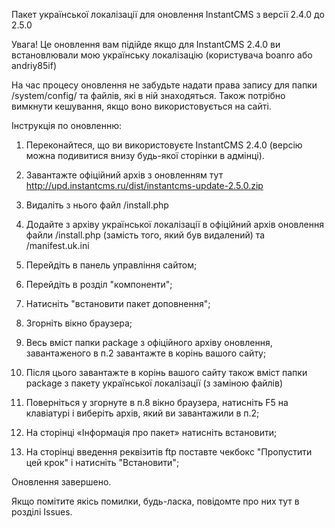 Пакет української локалізації для оновлення InstantCMS з версії 2.4.0 до 2.5.0

Увага! Це оновлення вам підійде якщо для InstantCMS 2.4.0 ви встановлювали мою українську локалізацію (користувача boanro або andriy85if)

На час процесу оновлення не забудьте надати права запису для папки /system/config/ та файлів, які в ній знаходяться. Також потрібно вимкнути кешування, якщо воно використовується на сайті.

Інструкція по оновленню:

1. Переконайтеся, що ви використовуєте InstantCMS 2.4.0 (версію можна подивитися внизу будь-якої сторінки в адмінці).

2. Завантажте офіційний архів з оновленням тут http://upd.instantcms.ru/dist/instantcms-update-2.5.0.zip

3. Видаліть з нього файл /install.php

4. Додайте з архіву української локалізації в офіційний архів оновлення файли /install.php (замість того, який був видалений) та /manifest.uk.ini

5. Перейдіть в панель управління сайтом;

6. Перейдіть в розділ "компоненти";

7. Натисніть "встановити пакет доповнення";
    
8. Згорніть вікно браузера;

9. Весь вміст папки package з офіційного архіву оновлення, завантаженого в п.2 завантажте в корінь вашого сайту;

10. Після цього завантажте в корінь вашого сайту також вміст папки package з пакету української локалізації (з заміною файлів)

11. Поверніться у згорнуте в п.8 вікно браузера, натисніть F5 на клавіатурі і виберіть архів, який ви завантажили в п.2;

12. На сторінці «Інформація про пакет» натисніть встановити;

13. На сторінці введення реквізитів ftp поставте чекбокс "Пропустити цей крок" і натисніть "Встановити";
    
Оновлення завершено.

Якщо помітите якісь помилки, будь-ласка, повідомте про них тут в розділі Issues.

